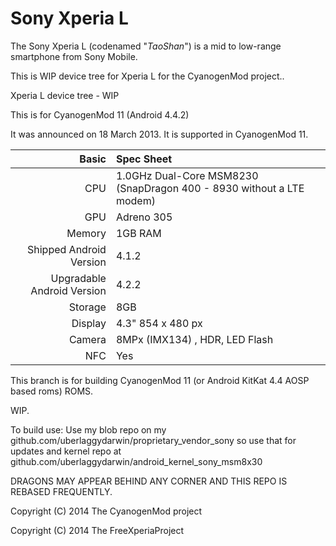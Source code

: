 Sony Xperia L
==============

The Sony Xperia L (codenamed "_TaoShan_") is a mid to low-range smartphone from Sony Mobile.
 
This is WIP device tree for Xperia L for the CyanogenMod project..

Xperia L device tree - WIP

This is for CyanogenMod 11 (Android 4.4.2)

It was announced on 18 March 2013. It is supported in CyanogenMod 11.

Basic   | Spec Sheet
-------:|:-------------------------
CPU     | 1.0GHz Dual-Core MSM8230 (SnapDragon 400 - 8930 without a LTE modem)
GPU     | Adreno 305
Memory  | 1GB RAM
Shipped Android Version | 4.1.2
Upgradable Android Version | 4.2.2
Storage | 8GB
Display | 4.3" 854 x 480 px
Camera  | 8MPx (IMX134) , HDR, LED Flash
NFC     | Yes


This branch is for building CyanogenMod 11 (or Android KitKat 4.4 AOSP based roms) ROMS.

WIP.

To build use: 
Use my blob repo on my github.com/uberlaggydarwin/proprietary_vendor_sony so use that for updates and kernel repo at github.com/uberlaggydarwin/android_kernel_sony_msm8x30

DRAGONS MAY APPEAR BEHIND ANY CORNER AND THIS REPO IS REBASED FREQUENTLY.


Copyright (C) 2014 The CyanogenMod project


Copyright (C) 2014 The FreeXperiaProject

